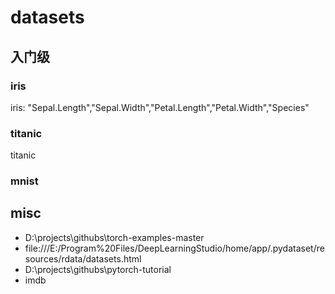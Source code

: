 # datasets

## 入门级
### iris
iris: "Sepal.Length","Sepal.Width","Petal.Length","Petal.Width","Species"
### titanic
titanic


### mnist



## misc

- D:\projects\githubs\torch-examples-master
- file:///E:/Program%20Files/DeepLearningStudio/home/app/.pydataset/resources/rdata/datasets.html
- D:\projects\githubs\pytorch-tutorial
- imdb